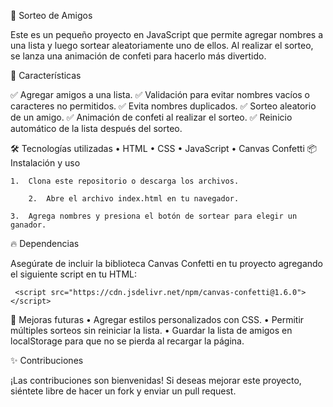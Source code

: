 🎉 Sorteo de Amigos

Este es un pequeño proyecto en JavaScript que permite agregar nombres a una lista y luego sortear aleatoriamente uno de ellos. Al realizar el sorteo, se lanza una animación de confeti para hacerlo más divertido.

🚀 Características

✅ Agregar amigos a una lista.
✅ Validación para evitar nombres vacíos o caracteres no permitidos.
✅ Evita nombres duplicados.
✅ Sorteo aleatorio de un amigo.
✅ Animación de confeti al realizar el sorteo.
✅ Reinicio automático de la lista después del sorteo.


🛠️ Tecnologías utilizadas
	•	HTML
	•	CSS
	•	JavaScript
	•	Canvas Confetti
📦 Instalación y uso
	
	1.	Clona este repositorio o descarga los archivos.

        2.	Abre el archivo index.html en tu navegador.

	3.	Agrega nombres y presiona el botón de sortear para elegir un ganador.

🔥 Dependencias

Asegúrate de incluir la biblioteca Canvas Confetti en tu proyecto agregando el siguiente script en tu HTML:

	 <script src="https://cdn.jsdelivr.net/npm/canvas-confetti@1.6.0"></script>

📌 Mejoras futuras
	•	Agregar estilos personalizados con CSS.
	•	Permitir múltiples sorteos sin reiniciar la lista.
	•	Guardar la lista de amigos en localStorage para que no se pierda al recargar la página.

✨ Contribuciones

¡Las contribuciones son bienvenidas! Si deseas mejorar este proyecto, siéntete libre de hacer un fork y enviar un pull request.


